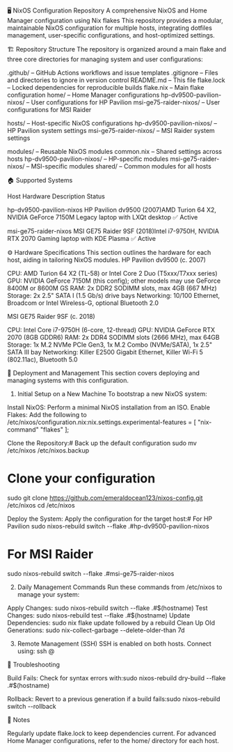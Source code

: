 🖥️ NixOS Configuration Repository
A comprehensive NixOS and Home Manager configuration using Nix flakes
This repository provides a modular, maintainable NixOS configuration for multiple hosts, integrating dotfiles management, user-specific configurations, and host-optimized settings.

🏗️ Repository Structure
The repository is organized around a main flake and three core directories for managing system and user configurations:

.github/ – GitHub Actions workflows and issue templates
.gitignore – Files and directories to ignore in version control
README.md – This file
flake.lock – Locked dependencies for reproducible builds
flake.nix – Main flake configuration
home/ – Home Manager configurations
hp-dv9500-pavilion-nixos/ – User configurations for HP Pavilion
msi-ge75-raider-nixos/ – User configurations for MSI Raider


hosts/ – Host-specific NixOS configurations
hp-dv9500-pavilion-nixos/ – HP Pavilion system settings
msi-ge75-raider-nixos/ – MSI Raider system settings


modules/ – Reusable NixOS modules
common.nix – Shared settings across hosts
hp-dv9500-pavilion-nixos/ – HP-specific modules
msi-ge75-raider-nixos/ – MSI-specific modules
shared/ – Common modules for all hosts




🏠 Supported Systems



Host
Hardware
Description
Status



hp-dv9500-pavilion-nixos
HP Pavilion dv9500 (2007)AMD Turion 64 X2, NVIDIA GeForce 7150M
Legacy laptop with LXQt desktop
✅ Active


msi-ge75-raider-nixos
MSI GE75 Raider 9SF (2018)Intel i7-9750H, NVIDIA RTX 2070
Gaming laptop with KDE Plasma
✅ Active



⚙️ Hardware Specifications
This section outlines the hardware for each host, aiding in tailoring NixOS modules.
HP Pavilion dv9500 (c. 2007)

CPU: AMD Turion 64 X2 (TL-58) or Intel Core 2 Duo (T5xxx/T7xxx series)
GPU: NVIDIA GeForce 7150M (this config); other models may use GeForce 8400M or 8600M GS
RAM: 2x DDR2 SODIMM slots, max 4GB (667 MHz)
Storage: 2x 2.5" SATA I (1.5 Gb/s) drive bays
Networking: 10/100 Ethernet, Broadcom or Intel Wireless-G, optional Bluetooth 2.0

MSI GE75 Raider 9SF (c. 2018)

CPU: Intel Core i7-9750H (6-core, 12-thread)
GPU: NVIDIA GeForce RTX 2070 (8GB GDDR6)
RAM: 2x DDR4 SODIMM slots (2666 MHz), max 64GB
Storage: 1x M.2 NVMe PCIe Gen3, 1x M.2 Combo (NVMe/SATA), 1x 2.5" SATA III bay
Networking: Killer E2500 Gigabit Ethernet, Killer Wi-Fi 5 (802.11ac), Bluetooth 5.0


🚀 Deployment and Management
This section covers deploying and managing systems with this configuration.
1. Initial Setup on a New Machine
To bootstrap a new NixOS system:

Install NixOS: Perform a minimal NixOS installation from an ISO.
Enable Flakes: Add the following to /etc/nixos/configuration.nix:nix.settings.experimental-features = [ "nix-command" "flakes" ];


Clone the Repository:# Back up the default configuration
sudo mv /etc/nixos /etc/nixos.backup
# Clone your configuration
sudo git clone https://github.com/emeraldocean123/nixos-config.git /etc/nixos
cd /etc/nixos


Deploy the System: Apply the configuration for the target host:# For HP Pavilion
sudo nixos-rebuild switch --flake .#hp-dv9500-pavilion-nixos

# For MSI Raider
sudo nixos-rebuild switch --flake .#msi-ge75-raider-nixos



2. Daily Management Commands
Run these commands from /etc/nixos to manage your system:

Apply Changes: sudo nixos-rebuild switch --flake .#$(hostname)
Test Changes: sudo nixos-rebuild test --flake .#$(hostname)
Update Dependencies: sudo nix flake update followed by a rebuild
Clean Up Old Generations: sudo nix-collect-garbage --delete-older-than 7d

3. Remote Management (SSH)
SSH is enabled on both hosts. Connect using:
ssh <user>@<hostname-or-ip>


🔧 Troubleshooting

Build Fails: Check for syntax errors with:sudo nixos-rebuild dry-build --flake .#$(hostname)


Rollback: Revert to a previous generation if a build fails:sudo nixos-rebuild switch --rollback




📝 Notes

Regularly update flake.lock to keep dependencies current.
For advanced Home Manager configurations, refer to the home/ directory for each host.
